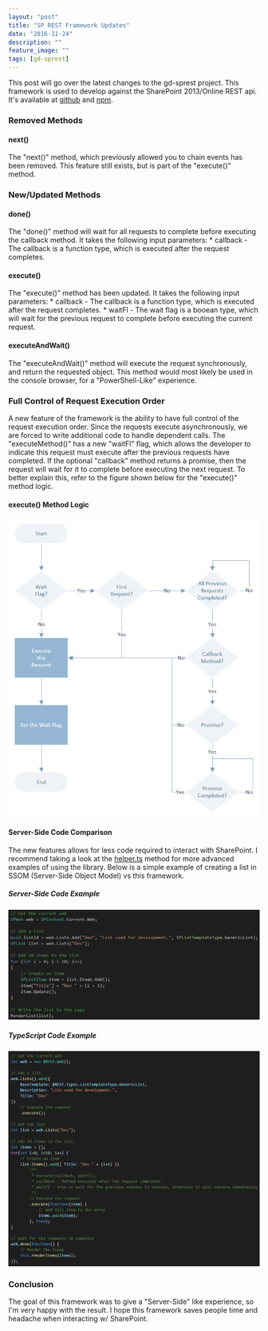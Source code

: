 ```yaml
---
layout: "post"
title: "SP REST Framework Updates"
date: "2016-11-24"
description: ""
feature_image: ""
tags: [gd-sprest]
---
```


This post will go over the latest changes to the gd-sprest project. This framework is used to develop against the SharePoint 2013/Online REST api. It's available at [github](http://gunjandatta.github.io/sprest) and [npm](https://www.npmjs.com/package/gd-sprest).

<!--more-->

### Removed Methods

#### next()

The "next()" method, which previously allowed you to chain events has been removed. This feature still exists, but is part of the "execute()" method.

### New/Updated Methods

#### done()

The "done()" method will wait for all requests to complete before executing the callback method. It takes the following input parameters: \* callback - The callback is a function type, which is executed after the request completes.

#### execute()

The "execute()" method has been updated. It takes the following input parameters: \* callback - The callback is a function type, which is executed after the request completes. \* waitFl - The wait flag is a booean type, which will wait for the previous request to complete before executing the current request.

#### executeAndWait()

The "executeAndWait()" method will execute the request synchronously, and return the requested object. This method would most likely be used in the console browser, for a "PowerShell-Like" experience.

### Full Control of Request Execution Order

A new feature of the framework is the ability to have full control of the request execution order. Since the requests execute asynchronously, we are forced to write additional code to handle dependent calls. The "executeMethod()" has a new "waitFl" flag, which allows the developer to indicate this request must execute after the previous requests have completed. If the optional "callback" method returns a promise, then the request will wait for it to complete before executing the next request. To better explain this, refer to the figure shown below for the "execute()" method logic.

#### execute() Method Logic

[![Execute Method](images/FrameWorkUpdates/executeMethod.png)](images/FrameWorkUpdates/executeMethod.png)

#### Server-Side Code Comparison

The new features allows for less code required to interact with SharePoint. I recommend taking a look at the [helper.ts](https://github.com/gunjandatta/sprest/blob/master/src/helper.ts) method for more advanced examples of using the library. Below is a simple example of creating a list in SSOM (Server-Side Object Model) vs this framework.

##### Server-Side Code Example

[![Server Side Code Example](images/FrameWorkUpdates/SSOMvsSPREST_1.png)](images/FrameWorkUpdates/SSOMvsSPREST_1.png)

##### TypeScript Code Example

[![TypeScript Code Example](images/FrameWorkUpdates/SSOMvsSPREST_2.png)](images/FrameWorkUpdates/SSOMvsSPREST_2.png)

### Conclusion

The goal of this framework was to give a "Server-Side" like experience, so I'm very happy with the result. I hope this framework saves people time and headache when interacting w/ SharePoint.
